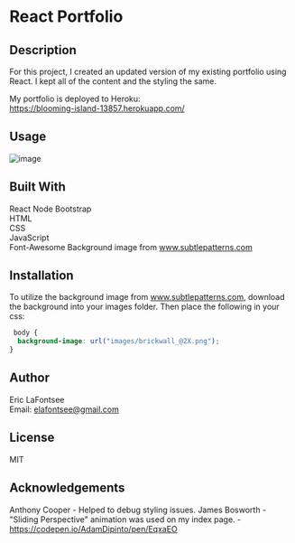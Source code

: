 # React Portfolio

## Description
For this project, I created an updated version of my existing portfolio using React.
I kept all of the content and the styling the same.


My portfolio is deployed to Heroku:  
https://blooming-island-13857.herokuapp.com/

## Usage
![image](./client/public/images/Portfolio-Demo.gif)

## Built With
React
Node
Bootstrap  
HTML  
CSS  
JavaScript  
Font-Awesome
Background image from www.subtlepatterns.com 

## Installation
To utilize the background image from www.subtlepatterns.com, download the background into your images folder. Then place the following in your css:

```css
 body {
  background-image: url("images/brickwall_@2X.png");
}
```


 ## Author
 Eric LaFontsee   
 Email: elafontsee@gmail.com
  
## License
  MIT

## Acknowledgements
Anthony Cooper - Helped to debug styling issues.
James Bosworth - "Sliding Perspective" animation was used on my index page.
    - https://codepen.io/AdamDipinto/pen/EqxaEO
